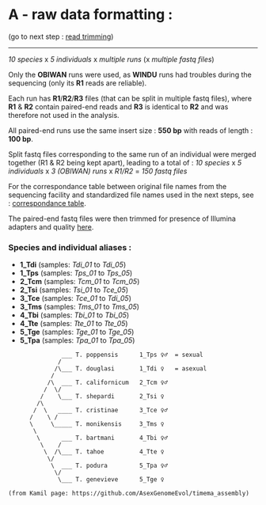 
# A - raw data formatting :

(go to next step : [read trimming](../B_cleaned_reads))

-----------

*10 species* x *5 individuals* x *multiple runs* (x *multiple fastq files*)

Only the **OBIWAN** runs were used, as **WINDU** runs had troubles during the sequencing (only its **R1** reads are reliable). 

Each run has **R1**/**R2**/**R3** files (that can be split in multiple fastq files), where **R1** & **R2** contain paired-end reads and **R3** is identical to **R2** and was therefore not used in the analysis.

All paired-end runs use the same insert size : **550 bp** with reads of length : **100 bp**.

Split fastq files corresponding to the same run of an individual were merged together (R1 & R2 being kept apart), leading to a total of :
*10 species* x *5 individuals* x *3 (OBIWAN) runs* x *R1/R2* =  *150 fastq files*

For the correspondance table between original file names from the sequencing facility and standardized file names used in the next steps, see :
[correspondance table](./resequencing_samples).

The paired-end fastq files were then trimmed for presence of Illumina adapters and quality [here](../B_cleaned_reads).


### Species and individual aliases :

* **1_Tdi**   (samples: *Tdi_01* to *Tdi_05*)
* **1_Tps**   (samples: *Tps_01* to *Tps_05*)
* **2_Tcm**   (samples: *Tcm_01* to *Tcm_05*)
* **2_Tsi**   (samples: *Tsi_01* to *Tce_05*)
* **3_Tce**   (samples: *Tce_01* to *Tdi_05*)
* **3_Tms**   (samples: *Tms_01* to *Tms_05*)
* **4_Tbi**   (samples: *Tbi_01* to *Tbi_05*)
* **4_Tte**   (samples: *Tte_01* to *Tte_05*)
* **5_Tge**   (samples: *Tge_01* to *Tge_05*)
* **5_Tpa**   (samples: *Tpa_01* to *Tpa_05*)


```
               ___ T. poppensis      1_Tps ♀♂  = sexual
              /  
             /\___ T. douglasi       1_Tdi ♀   = asexual
            /
           /\  ___ T. californicum   2_Tcm ♀♂
          /  \/
         /    \___ T. shepardi       2_Tsi ♀
        /\
       /  \   ____ T. cristinae      3_Tce ♀♂
      /    \ /
      \     \_____ T. monikensis     3_Tms ♀
       \
        \      ___ T. bartmani       4_Tbi ♀♂
         \    /
          \  /\___ T. tahoe          4_Tte ♀
           \/
            \  ___ T. podura         5_Tpa ♀♂
             \/  
              \___ T. genevieve      5_Tge ♀
              
(from Kamil page: https://github.com/AsexGenomeEvol/timema_assembly)
```

